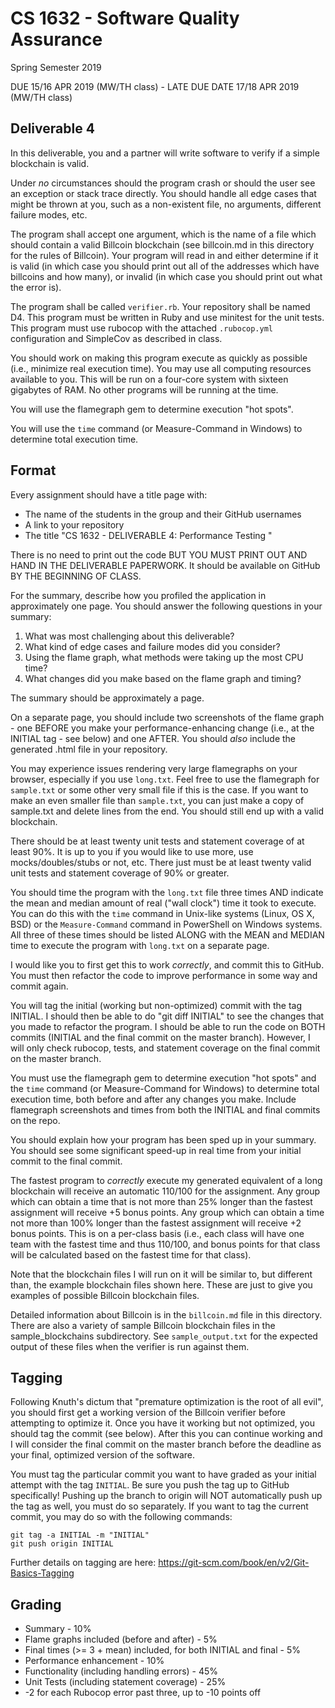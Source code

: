 # CS 1632 - Software Quality Assurance
Spring Semester 2019

DUE 15/16 APR 2019 (MW/TH class) - LATE DUE DATE 17/18 APR 2019 (MW/TH class)

## Deliverable 4

In this deliverable, you and a partner will write software to verify if a simple blockchain is valid.

Under _no_ circumstances should the program crash or should the user see an exception or stack trace directly.  You should handle all edge cases that might be thrown at you, such as a non-existent file, no arguments, different failure modes, etc.

The program shall accept one argument, which is the name of a file which should contain a valid Billcoin blockchain (see billcoin.md in this directory for the rules of Billcoin).  Your program will read in and either determine if it is valid (in which case you should print out all of the addresses which have billcoins and how many), or invalid (in which case you should print out what the error is).

The program shall be called `verifier.rb`.  Your repository shall be named D4.  This program must be written in Ruby and use minitest for the unit tests.  This program must use rubocop with the attached `.rubocop.yml` configuration and SimpleCov as described in class.

You should work on making this program execute as quickly as possible (i.e., minimize real execution time).  You may use all computing resources available to you.  This will be run on a four-core system with sixteen gigabytes of RAM.  No other programs will be running at the time.

You will use the flamegraph gem to determine execution "hot spots".

You will use the `time` command (or Measure-Command in Windows) to determine total execution time.

## Format
Every assignment should have a title page with:
* The name of the students in the group and their GitHub usernames
* A link to your repository
* The title "CS 1632 - DELIVERABLE 4: Performance Testing "

There is no need to print out the code BUT YOU MUST PRINT OUT AND HAND IN THE DELIVERABLE PAPERWORK.  It should be available on GitHub BY THE BEGINNING OF CLASS.

For the summary, describe how you profiled the application in approximately one page.  You should answer the following questions in your summary:

1. What was most challenging about this deliverable?
1. What kind of edge cases and failure modes did you consider?
1. Using the flame graph, what methods were taking up the most CPU time?
1. What changes did you make based on the flame graph and timing?

The summary should be approximately a page.

On a separate page, you should include two screenshots of the flame graph - one BEFORE you make your performance-enhancing change (i.e., at the INITIAL tag - see below) and one AFTER.  You should  _also_ include the generated .html file in your repository.

You may experience issues rendering very large flamegraphs on your browser, especially if you use `long.txt`.  Feel free to use the flamegraph for `sample.txt` or some other very small file if this is the case.  If you want to make an even smaller file than `sample.txt`, you can just make a copy of sample.txt and delete lines from the end.  You should still end up with a valid blockchain.

There should be at least twenty unit tests and statement coverage of at least 90%.  It is up to you if you would like to use more, use mocks/doubles/stubs or not, etc.  There just must be at least twenty valid unit tests and statement coverage of 90% or greater.

You should time the program with the `long.txt` file three times AND indicate the mean and median amount of real ("wall clock") time it took to execute.  You can do this with the `time` command in Unix-like systems (Linux, OS X, BSD) or the `Measure-Command` command in PowerShell on Windows systems.  All three of these times should be listed ALONG with the MEAN and MEDIAN time to execute the program with `long.txt` on a separate page.

I would like you to first get this to work *correctly*, and commit this to GitHub.  You must then refactor the code to improve performance in some way and commit again.

You will tag the initial (working but non-optimized) commit with the tag INITIAL.  I should then be able to do "git diff INITIAL" to see the changes that you made to refactor the program.  I should be able to run the code on BOTH commits (INITIAL and the final commit on the master branch).  However, I will only check rubocop, tests, and statement coverage on the final commit on the master branch.

You must use the flamegraph gem to determine execution "hot spots" and  the `time` command (or Measure-Command for Windows) to determine total execution time, both before and after any changes you make.  Include flamegraph screenshots and times from both the INITIAL and final commits on the repo.

You should explain how your program has been sped up in your summary.  You should see some significant speed-up in real time from your initial commit to the final commit.

The fastest program to _correctly_ execute my generated equivalent of a long blockchain will receive an automatic 110/100 for the assignment.  Any group which can obtain a time that is not more than 25% longer than the fastest assignment will receive +5 bonus points.  Any group which can obtain a time not more than 100% longer than the fastest assignment will receive +2 bonus points.  This is on a per-class basis (i.e., each class will have one team with the fastest time and thus 110/100, and bonus points for that class will be calculated based on the fastest time for that class).

Note that the blockchain files I will run on it will be similar to, but different than, the example blockchain files shown here.  These are just to give you examples of possible Billcoin blockchain files.

Detailed information about Billcoin is in the `billcoin.md` file in this directory.  There are also a variety of sample Billcoin blockchain files in the sample_blockchains subdirectory.  See `sample_output.txt` for the expected output of these files when the verifier is run against them.

## Tagging

Following Knuth's dictum that "premature optimization is the root of all evil", you should first get a working version of the Billcoin verifier before attempting to optimize it.  Once you have it working but not optimized, you should tag the commit (see below).  After this you can continue working and I will consider the final commit on the master branch before the deadline as your final, optimized version of the software.

You must tag the particular commit you want to have graded as your initial attempt with the tag `INITIAL`.  Be sure you push the tag up to GitHub specifically!  Pushing up the branch to origin will NOT automatically push up the tag as well, you must do so separately.  If you want to tag the current commit, you may do so with the following commands:

```
git tag -a INITIAL -m "INITIAL"
git push origin INITIAL
```

Further details on tagging are here: https://git-scm.com/book/en/v2/Git-Basics-Tagging

## Grading
* Summary - 10%
* Flame graphs included (before and after) - 5%
* Final times (>= 3 + mean) included, for both INITIAL and final - 5%
* Performance enhancement - 10%
* Functionality (including handling errors) - 45%
* Unit Tests (including statement coverage) - 25%
* -2 for each Rubocop error past three, up to -10 points off

